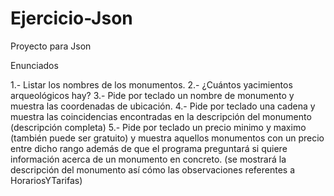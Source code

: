 # Ejercicio-Json
Proyecto para Json

Enunciados

1.- Listar los nombres de los monumentos.
2.- ¿Cuántos yacimientos arqueológicos hay?
3.- Pide por teclado un nombre de monumento y muestra las coordenadas de ubicación.
4.- Pide por teclado una cadena y muestra las coincidencias encontradas en la descripción del monumento (descripción completa)
5.- Pide por teclado un precio minimo y maximo (también puede ser gratuito) y muestra aquellos monumentos con un precio entre dicho rango además de que el programa preguntará si quiere información acerca de un monumento en concreto. (se mostrará la descripción del monumento así cómo las observaciones referentes a HorariosYTarifas)
